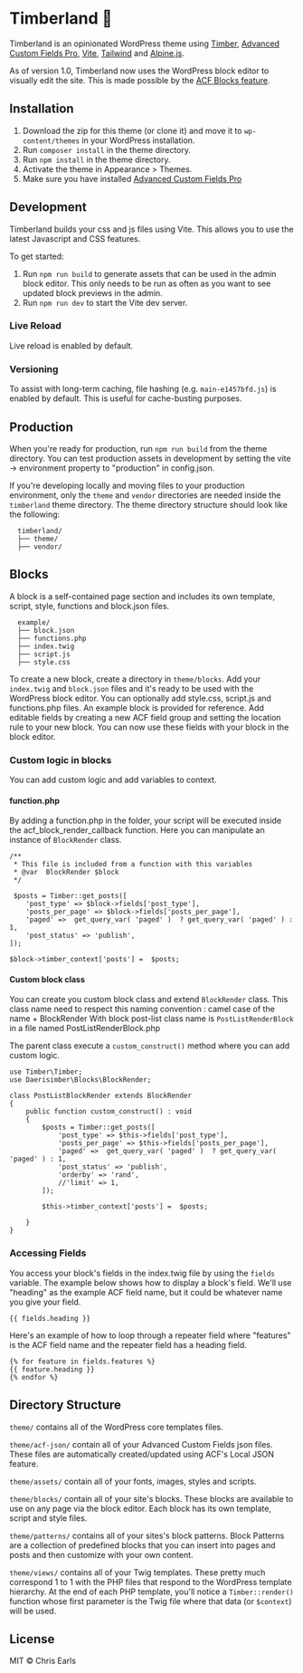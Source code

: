 # Timberland :evergreen_tree:

Timberland is an opinionated WordPress theme using [Timber](https://www.upstatement.com/timber/), [Advanced Custom Fields Pro](https://www.advancedcustomfields.com/), [Vite](https://vitejs.dev/), [Tailwind](https://tailwindcss.com/) and [Alpine.js](https://github.com/alpinejs/alpine).

As of version 1.0, Timberland now uses the WordPress block editor to visually edit the site. This is made possible by the [ACF Blocks feature](https://www.advancedcustomfields.com/resources/blocks/).

## Installation

1. Download the zip for this theme (or clone it) and move it to `wp-content/themes` in your WordPress installation.
2. Run `composer install` in the theme directory.
3. Run `npm install` in the theme directory.
4. Activate the theme in Appearance > Themes.
5. Make sure you have installed [Advanced Custom Fields Pro](https://www.advancedcustomfields.com/)

## Development

Timberland builds your css and js files using Vite. This allows you to use the latest Javascript and CSS features.

To get started:
1. Run `npm run build` to generate assets that can be used in the admin block editor. This only needs to be run as often as you want to see updated block previews in the admin.
2. Run `npm run dev` to start the Vite dev server.

### Live Reload

Live reload is enabled by default.

### Versioning

To assist with long-term caching, file hashing (e.g. `main-e1457bfd.js`) is enabled by default. This is useful for cache-busting purposes.

## Production

When you're ready for production, run `npm run build` from the theme directory. You can test production assets in development by setting the vite → environment property to "production" in config.json.

If you're developing locally and moving files to your production environment, only the `theme` and `vendor` directories are needed inside the `timberland` theme directory. The theme directory structure should look like the following:

```
  timberland/
  ├── theme/
  ├── vendor/
```

## Blocks

A block is a self-contained page section and includes its own template, script, style, functions and block.json files.

```
  example/
  ├── block.json
  ├── functions.php 
  ├── index.twig
  ├── script.js
  ├── style.css
```

To create a new block, create a directory in `theme/blocks`. Add your `index.twig` and `block.json` files and it's ready to be used with the WordPress block editor. You can optionally add style.css, script.js and functions.php files. An example block is provided for reference. Add editable fields by creating a new ACF field group and setting the location rule to your new block. You can now use these fields with your block in the block editor.

### Custom logic in blocks

You can add custom logic and add variables to context.

#### function.php

By adding a function.php in the folder, your script will be executed inside the acf_block_render_callback function.
Here you can manipulate an instance of `BlockRender` class.
```
/**
 * This file is included from a function with this variables
 * @var  BlockRender $block
 */

 $posts = Timber::get_posts([
    'post_type' => $block->fields['post_type'],
    'posts_per_page' => $block->fields['posts_per_page'],
    'paged' =>  get_query_var( 'paged' )  ? get_query_var( 'paged' ) : 1,
    'post_status' => 'publish',
]);

$block->timber_context['posts'] =  $posts;
```

#### Custom block class

You can create you custom block class and extend `BlockRender` class. This class name need to respect this naming convention :
camel case of the name + BlockRender
With block post-list class name is `PostListRenderBlock` in a file named PostListRenderBlock.php

The parent class execute a `custom_construct()` method where you can add custom logic.

```
use Timber\Timber;
use Daerisimber\Blocks\BlockRender;

class PostListBlockRender extends BlockRender 
{
    public function custom_construct() : void
    {
        $posts = Timber::get_posts([
            'post_type' => $this->fields['post_type'],
            'posts_per_page' => $this->fields['posts_per_page'],
            'paged' =>  get_query_var( 'paged' )  ? get_query_var( 'paged' ) : 1,
            'post_status' => 'publish',
            'orderby' => 'rand',
            //'limit' => 1,
        ]);

        $this->timber_context['posts'] =  $posts;
        
    }
}

```


### Accessing Fields

You access your block's fields in the index.twig file by using the `fields` variable. The example below shows how to display a block's field. We'll use "heading" as the example ACF field name, but it could be whatever name you give your field.

`{{ fields.heading }}`

Here's an example of how to loop through a repeater field where "features" is the ACF field name and the repeater field has a heading field.

```
{% for feature in fields.features %}
{{ feature.heading }}
{% endfor %}
```

## Directory Structure

`theme/` contains all of the WordPress core templates files.

`theme/acf-json/` contain all of your Advanced Custom Fields json files. These files are automatically created/updated using ACF's Local JSON feature.

`theme/assets/` contain all of your fonts, images, styles and scripts.

`theme/blocks/` contain all of your site's blocks. These blocks are available to use on any page via the block editor. Each block has its own template, script and style files.

`theme/patterns/` contains all of your sites's block patterns. Block Patterns are a collection of predefined blocks that you can insert into pages and posts and then customize with your own content. 

`theme/views/` contains all of your Twig templates. These pretty much correspond 1 to 1 with the PHP files that respond to the WordPress template hierarchy. At the end of each PHP template, you'll notice a `Timber::render()` function whose first parameter is the Twig file where that data (or `$context`) will be used.

## License

MIT © Chris Earls
